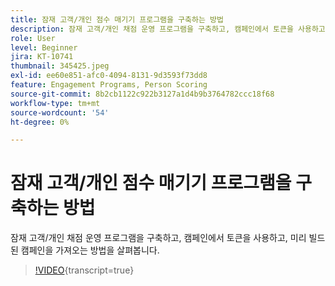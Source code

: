 ```yaml
---
title: 잠재 고객/개인 점수 매기기 프로그램을 구축하는 방법
description: 잠재 고객/개인 채점 운영 프로그램을 구축하고, 캠페인에서 토큰을 사용하고, 미리 빌드된 캠페인을 가져오는 방법을 살펴봅니다.
role: User
level: Beginner
jira: KT-10741
thumbnail: 345425.jpeg
exl-id: ee60e851-afc0-4094-8131-9d3593f73dd8
feature: Engagement Programs, Person Scoring
source-git-commit: 8b2cb1122c922b3127a1d4b9b3764782ccc18f68
workflow-type: tm+mt
source-wordcount: '54'
ht-degree: 0%

---
```


# 잠재 고객/개인 점수 매기기 프로그램을 구축하는 방법

잠재 고객/개인 채점 운영 프로그램을 구축하고, 캠페인에서 토큰을 사용하고, 미리 빌드된 캠페인을 가져오는 방법을 살펴봅니다.

>[!VIDEO](https://video.tv.adobe.com/v/3412241/?quality=12&learn=on&captions=kor){transcript=true}
